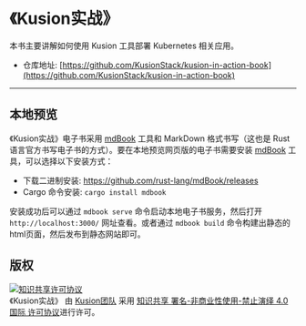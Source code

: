 # 《Kusion实战》

本书主要讲解如何使用 Kusion 工具部署 Kubernetes 相关应用。

- 仓库地址: [https://github.com/KusionStack/kusion-in-action-book](https://github.com/KusionStack/kusion-in-action-book)

---

## 本地预览

《Kusion实战》电子书采用 [mdBook](https://github.com/rust-lang/mdBook) 工具和 MarkDown 格式书写（这也是 Rust 语言官方书写电子书的方式）。要在本地预览网页版的电子书需要安装 [mdBook](https://github.com/rust-lang/mdBook) 工具，可以选择以下安装方式：

- 下载二进制安装: https://github.com/rust-lang/mdBook/releases
- Cargo 命令安装: `cargo install mdbook`

安装成功后可以通过 `mdbook serve` 命令启动本地电子书服务，然后打开 `http://localhost:3000/` 网址查看。或者通过 `mdbook build` 命令构建出静态的html页面，然后发布到静态网站即可。

## 版权

<a rel="license" href="http://creativecommons.org/licenses/by-nc-nd/4.0/"><img alt="知识共享许可协议" style="border-width:0" src="https://i.creativecommons.org/l/by-nc-nd/4.0/88x31.png" /></a><br /><span xmlns:dct="http://purl.org/dc/terms/" property="dct:title">《Kusion实战》</span> 由 <a xmlns:cc="http://creativecommons.org/ns#" href="https://github.com/KusionStack/kusion-in-action-book" property="cc:attributionName" rel="cc:attributionURL">Kusion团队</a> 采用 <a rel="license" href="http://creativecommons.org/licenses/by-nc-nd/4.0/">知识共享 署名-非商业性使用-禁止演绎 4.0 国际 许可协议</a>进行许可。
